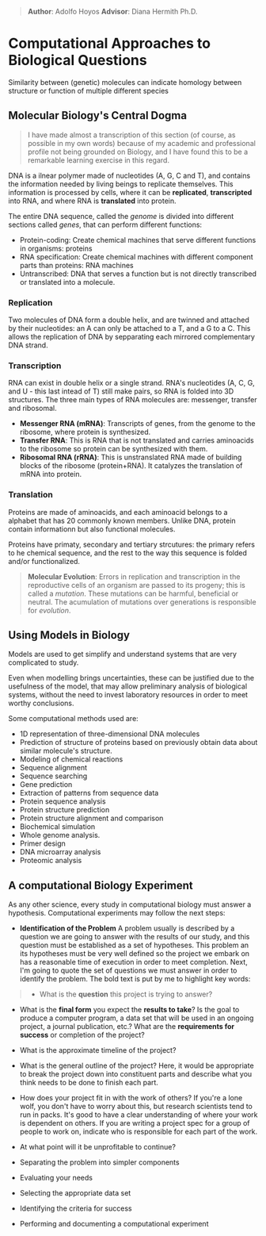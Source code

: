 > **Author**: Adolfo Hoyos
**Advisor**: Diana Hermith Ph.D.



# Computational Approaches to Biological Questions

Similarity between (genetic) molecules can indicate homology between structure or function of multiple different species

## Molecular Biology's Central Dogma

> I have made almost a transcription of this section (of course, as possible in my own words) because of my academic and professional profile not being grounded on Biology, and I have found this to be a remarkable learning exercise in this regard. 

DNA is a ilnear polymer made of nucleotides (A, G, C and T), and contains the information needed by living beings to replicate themselves. This information is processed by cells, where it can be **replicated**, **transcripted** into RNA, and where RNA is **translated** into protein.

The entire DNA sequence, called the *genome* is divided into different sections called *genes*, that can perform different functions:

 - Protein-coding: Create chemical machines that serve different functions in organisms: proteins
  - RNA specification: Create chemical machines with different component parts than proteins: RNA machines
  - Untranscribed: DNA that serves a function but is not directly transcribed or translated into a molecule.

### Replication

Two molecules of DNA form a double helix, and are twinned and attached by their nucleotides: an A can only be attached to a T, and a G to a C. This allows the replication of DNA by sepparating each mirrored complementary DNA strand.

### Transcription

RNA can exist in double helix or a single strand. RNA's nucleotides (A, C, G, and U - this last intead of T) still make pairs, so RNA is folded into 3D structures. The three main types of RNA molecules are: messenger, transfer and ribosomal.

 - **Messenger RNA (mRNA)**: Transcripts of genes, from the genome to the ribosome, where protein is synthesized.
  - **Transfer RNA**: This is RNA that is not translated and carries aminoacids to the ribosome so protein can be synthesized with them.
  - **Ribosomal RNA (rRNA)**: This is unstranslated RNA made of building blocks of the ribosome (protein+RNA). It catalyzes the translation of mRNA into protein.
  
### Translation
  
 Proteins are made of aminoacids, and each aminoacid belongs to a alphabet that has 20 commonly known members. Unlike DNA, protein contain informationn but also functional molecules.
 
 Proteins have primaty, secondary and tertiary strcutures: the primary refers to he chemical sequence, and the rest to the way this sequence is folded and/or functionalized.

> **Molecular Evolution**:
Errors in replication and transcription in the reproductive cells of an organism are passed to its progeny; this is called a *mutation*. These mutations can be harmful, beneficial or neutral. The acumulation of mutations over generations is responsible for *evolution*.

## Using Models in Biology

Models are used to get simplify and understand systems that are very complicated to study. 

Even when modelling brings uncertainties, these can be justified due to the usefulness of the model, that may allow preliminary analysis of biological systems, without the need to invest laboratory resources in order to meet worthy conclusions. 

Some computational methods used are:

 - 1D representation of three-dimensional DNA molecules
 -  Prediction of structure of proteins based on previously obtain data about similar molecule's structure.
  - Modeling of chemical reactions
   - Sequence alignment
 - Sequence searching
 - Gene prediction
 - Extraction of patterns from sequence data
 - Protein sequence analysis
  - Protein structure prediction
  - Protein structure alignment and comparison
  - Biochemical simulation
  - Whole genome analysis.
  - Primer design
  - DNA microarray analysis
  - Proteomic analysis
  
## A computational Biology Experiment

As any other science, every study in computational biology must answer a hypothesis. Computational experiments may follow the next steps: 

- **Identification of the Problem**
	A problem usually is described by a question we are going to answer with the results of our study, and this question must be established as a set of hypotheses. This problem an its hypotheses must be very well defined so the project we embark on has a reasonable time of execution in order to meet completion.
Next, I'm going to quote the set of questions we must answer in order to identify the problem. The bold text is put by me to highlight key words:

>  -  What is the **question** this project is trying to answer?
- What is the **final form** you expect the **results to take**? Is the goal to produce a computer program, a data set that will be used in an ongoing project, a journal publication, etc.? What are the **requirements for success** or completion of the project?
 - What is the approximate timeline of the project?
 - What is the general outline of the project? Here, it would be appropriate to break the project down into constituent parts and describe what you think needs to be done to finish each part.
 - How does your project fit in with the work of others? If you're a lone wolf, you don't have to worry about this, but research scientists tend to run in packs. It's good to have a clear understanding of where your work is dependent on others. If you are writing a project spec for a group of people to work on, indicate who is responsible for each part of the work.
 - At what point will it be unprofitable to continue? 

 - Separating the problem into simpler components
 - Evaluating your needs
 - Selecting the appropriate data set
 - Identifying the criteria for success
 - Performing and documenting a computational experiment
  










